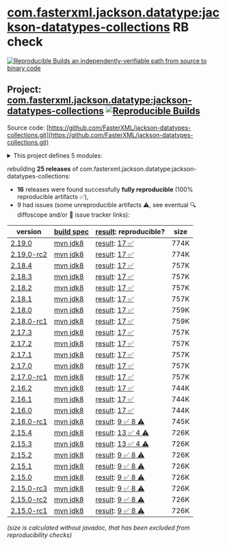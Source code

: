 [com.fasterxml.jackson.datatype:jackson-datatypes-collections](https://central.sonatype.com/artifact/com.fasterxml.jackson.datatype/jackson-datatypes-collections/versions) RB check
=======

[![Reproducible Builds](https://reproducible-builds.org/images/logos/rb.svg) an independently-verifiable path from source to binary code](https://reproducible-builds.org/)

## Project: [com.fasterxml.jackson.datatype:jackson-datatypes-collections](https://central.sonatype.com/artifact/com.fasterxml.jackson.datatype/jackson-datatypes-collections/versions) [![Reproducible Builds](https://img.shields.io/endpoint?url=https://raw.githubusercontent.com/jvm-repo-rebuild/reproducible-central/master/content/com/fasterxml/jackson/datatype/jackson-datatypes-collections/badge.json)](https://github.com/jvm-repo-rebuild/reproducible-central/blob/master/content/com/fasterxml/jackson/datatype/jackson-datatypes-collections/README.md)

Source code: [https://github.com/FasterXML/jackson-datatypes-collections.git](https://github.com/FasterXML/jackson-datatypes-collections.git)

<details><summary>This project defines 5 modules:</summary>

* [com.fasterxml.jackson.datatype:jackson-datatype-eclipse-collections](https://central.sonatype.com/artifact/com.fasterxml.jackson.datatype/jackson-datatype-eclipse-collections/overview)
* [com.fasterxml.jackson.datatype:jackson-datatype-guava](https://central.sonatype.com/artifact/com.fasterxml.jackson.datatype/jackson-datatype-guava/overview)
* [com.fasterxml.jackson.datatype:jackson-datatype-hppc](https://central.sonatype.com/artifact/com.fasterxml.jackson.datatype/jackson-datatype-hppc/overview)
* [com.fasterxml.jackson.datatype:jackson-datatype-pcollections](https://central.sonatype.com/artifact/com.fasterxml.jackson.datatype/jackson-datatype-pcollections/overview)
* [com.fasterxml.jackson.datatype:jackson-datatypes-collections](https://central.sonatype.com/artifact/com.fasterxml.jackson.datatype/jackson-datatypes-collections/overview)
</details>

rebuilding **25 releases** of com.fasterxml.jackson.datatype:jackson-datatypes-collections:
- **16** releases were found successfully **fully reproducible** (100% reproducible artifacts :white_check_mark:),
- 9 had issues (some unreproducible artifacts :warning:, see eventual :mag: diffoscope and/or :memo: issue tracker links):

| version | [build spec](/BUILDSPEC.md) | [result](https://reproducible-builds.org/docs/jvm/): reproducible? | size |
| -- | --------- | ------ | -- |
| [2.19.0](https://central.sonatype.com/artifact/com.fasterxml.jackson.datatype/jackson-datatypes-collections/2.19.0/pom) | [mvn jdk8](jackson-datatypes-collections-2.19.0.buildspec) | [result](jackson-datatypes-collections-2.19.0.buildinfo): [17 :white_check_mark: ](jackson-datatypes-collections-2.19.0.buildcompare) | 774K |
| [2.19.0-rc2](https://central.sonatype.com/artifact/com.fasterxml.jackson.datatype/jackson-datatypes-collections/2.19.0-rc2/pom) | [mvn jdk8](jackson-datatypes-collections-2.19.0-rc2.buildspec) | [result](jackson-datatypes-collections-2.19.0-rc2.buildinfo): [17 :white_check_mark: ](jackson-datatypes-collections-2.19.0-rc2.buildcompare) | 774K |
| [2.18.4](https://central.sonatype.com/artifact/com.fasterxml.jackson.datatype/jackson-datatypes-collections/2.18.4/pom) | [mvn jdk8](jackson-datatypes-collections-2.18.4.buildspec) | [result](jackson-datatypes-collections-2.18.4.buildinfo): [17 :white_check_mark: ](jackson-datatypes-collections-2.18.4.buildcompare) | 757K |
| [2.18.3](https://central.sonatype.com/artifact/com.fasterxml.jackson.datatype/jackson-datatypes-collections/2.18.3/pom) | [mvn jdk8](jackson-datatypes-collections-2.18.3.buildspec) | [result](jackson-datatypes-collections-2.18.3.buildinfo): [17 :white_check_mark: ](jackson-datatypes-collections-2.18.3.buildcompare) | 757K |
| [2.18.2](https://central.sonatype.com/artifact/com.fasterxml.jackson.datatype/jackson-datatypes-collections/2.18.2/pom) | [mvn jdk8](jackson-datatypes-collections-2.18.2.buildspec) | [result](jackson-datatypes-collections-2.18.2.buildinfo): [17 :white_check_mark: ](jackson-datatypes-collections-2.18.2.buildcompare) | 757K |
| [2.18.1](https://central.sonatype.com/artifact/com.fasterxml.jackson.datatype/jackson-datatypes-collections/2.18.1/pom) | [mvn jdk8](jackson-datatypes-collections-2.18.1.buildspec) | [result](jackson-datatypes-collections-2.18.1.buildinfo): [17 :white_check_mark: ](jackson-datatypes-collections-2.18.1.buildcompare) | 757K |
| [2.18.0](https://central.sonatype.com/artifact/com.fasterxml.jackson.datatype/jackson-datatypes-collections/2.18.0/pom) | [mvn jdk8](jackson-datatypes-collections-2.18.0.buildspec) | [result](jackson-datatypes-collections-2.18.0.buildinfo): [17 :white_check_mark: ](jackson-datatypes-collections-2.18.0.buildcompare) | 759K |
| [2.18.0-rc1](https://central.sonatype.com/artifact/com.fasterxml.jackson.datatype/jackson-datatypes-collections/2.18.0-rc1/pom) | [mvn jdk8](jackson-datatypes-collections-2.18.0-rc1.buildspec) | [result](jackson-datatypes-collections-2.18.0-rc1.buildinfo): [17 :white_check_mark: ](jackson-datatypes-collections-2.18.0-rc1.buildcompare) | 759K |
| [2.17.3](https://central.sonatype.com/artifact/com.fasterxml.jackson.datatype/jackson-datatypes-collections/2.17.3/pom) | [mvn jdk8](jackson-datatypes-collections-2.17.3.buildspec) | [result](jackson-datatypes-collections-2.17.3.buildinfo): [17 :white_check_mark: ](jackson-datatypes-collections-2.17.3.buildcompare) | 757K |
| [2.17.2](https://central.sonatype.com/artifact/com.fasterxml.jackson.datatype/jackson-datatypes-collections/2.17.2/pom) | [mvn jdk8](jackson-datatypes-collections-2.17.2.buildspec) | [result](jackson-datatypes-collections-2.17.2.buildinfo): [17 :white_check_mark: ](jackson-datatypes-collections-2.17.2.buildcompare) | 757K |
| [2.17.1](https://central.sonatype.com/artifact/com.fasterxml.jackson.datatype/jackson-datatypes-collections/2.17.1/pom) | [mvn jdk8](jackson-datatypes-collections-2.17.1.buildspec) | [result](jackson-datatypes-collections-2.17.1.buildinfo): [17 :white_check_mark: ](jackson-datatypes-collections-2.17.1.buildcompare) | 757K |
| [2.17.0](https://central.sonatype.com/artifact/com.fasterxml.jackson.datatype/jackson-datatypes-collections/2.17.0/pom) | [mvn jdk8](jackson-datatypes-collections-2.17.0.buildspec) | [result](jackson-datatypes-collections-2.17.0.buildinfo): [17 :white_check_mark: ](jackson-datatypes-collections-2.17.0.buildcompare) | 757K |
| [2.17.0-rc1](https://central.sonatype.com/artifact/com.fasterxml.jackson.datatype/jackson-datatypes-collections/2.17.0-rc1/pom) | [mvn jdk8](jackson-datatypes-collections-2.17.0-rc1.buildspec) | [result](jackson-datatypes-collections-2.17.0-rc1.buildinfo): [17 :white_check_mark: ](jackson-datatypes-collections-2.17.0-rc1.buildcompare) | 757K |
| [2.16.2](https://central.sonatype.com/artifact/com.fasterxml.jackson.datatype/jackson-datatypes-collections/2.16.2/pom) | [mvn jdk8](jackson-datatypes-collections-2.16.2.buildspec) | [result](jackson-datatypes-collections-2.16.2.buildinfo): [17 :white_check_mark: ](jackson-datatypes-collections-2.16.2.buildcompare) | 744K |
| [2.16.1](https://central.sonatype.com/artifact/com.fasterxml.jackson.datatype/jackson-datatypes-collections/2.16.1/pom) | [mvn jdk8](jackson-datatypes-collections-2.16.1.buildspec) | [result](jackson-datatypes-collections-2.16.1.buildinfo): [17 :white_check_mark: ](jackson-datatypes-collections-2.16.1.buildcompare) | 744K |
| [2.16.0](https://central.sonatype.com/artifact/com.fasterxml.jackson.datatype/jackson-datatypes-collections/2.16.0/pom) | [mvn jdk8](jackson-datatypes-collections-2.16.0.buildspec) | [result](jackson-datatypes-collections-2.16.0.buildinfo): [17 :white_check_mark: ](jackson-datatypes-collections-2.16.0.buildcompare) | 744K |
| [2.16.0-rc1](https://central.sonatype.com/artifact/com.fasterxml.jackson.datatype/jackson-datatypes-collections/2.16.0-rc1/pom) | [mvn jdk8](jackson-datatypes-collections-2.16.0-rc1.buildspec) | [result](jackson-datatypes-collections-2.16.0-rc1.buildinfo): [9 :white_check_mark:  8 :warning:](jackson-datatypes-collections-2.16.0-rc1.buildcompare) | 745K |
| [2.15.4](https://central.sonatype.com/artifact/com.fasterxml.jackson.datatype/jackson-datatypes-collections/2.15.4/pom) | [mvn jdk8](jackson-datatypes-collections-2.15.4.buildspec) | [result](jackson-datatypes-collections-2.15.4.buildinfo): [13 :white_check_mark:  4 :warning:](jackson-datatypes-collections-2.15.4.buildcompare) | 726K |
| [2.15.3](https://central.sonatype.com/artifact/com.fasterxml.jackson.datatype/jackson-datatypes-collections/2.15.3/pom) | [mvn jdk8](jackson-datatypes-collections-2.15.3.buildspec) | [result](jackson-datatypes-collections-2.15.3.buildinfo): [13 :white_check_mark:  4 :warning:](jackson-datatypes-collections-2.15.3.buildcompare) | 726K |
| [2.15.2](https://central.sonatype.com/artifact/com.fasterxml.jackson.datatype/jackson-datatypes-collections/2.15.2/pom) | [mvn jdk8](jackson-datatypes-collections-2.15.2.buildspec) | [result](jackson-datatypes-collections-2.15.2.buildinfo): [9 :white_check_mark:  8 :warning:](jackson-datatypes-collections-2.15.2.buildcompare) | 726K |
| [2.15.1](https://central.sonatype.com/artifact/com.fasterxml.jackson.datatype/jackson-datatypes-collections/2.15.1/pom) | [mvn jdk8](jackson-datatypes-collections-2.15.1.buildspec) | [result](jackson-datatypes-collections-2.15.1.buildinfo): [9 :white_check_mark:  8 :warning:](jackson-datatypes-collections-2.15.1.buildcompare) | 726K |
| [2.15.0](https://central.sonatype.com/artifact/com.fasterxml.jackson.datatype/jackson-datatypes-collections/2.15.0/pom) | [mvn jdk8](jackson-datatypes-collections-2.15.0.buildspec) | [result](jackson-datatypes-collections-2.15.0.buildinfo): [9 :white_check_mark:  8 :warning:](jackson-datatypes-collections-2.15.0.buildcompare) | 726K |
| [2.15.0-rc3](https://central.sonatype.com/artifact/com.fasterxml.jackson.datatype/jackson-datatypes-collections/2.15.0-rc3/pom) | [mvn jdk8](jackson-datatypes-collections-2.15.0-rc3.buildspec) | [result](jackson-datatypes-collections-2.15.0-rc3.buildinfo): [9 :white_check_mark:  8 :warning:](jackson-datatypes-collections-2.15.0-rc3.buildcompare) | 726K |
| [2.15.0-rc2](https://central.sonatype.com/artifact/com.fasterxml.jackson.datatype/jackson-datatypes-collections/2.15.0-rc2/pom) | [mvn jdk8](jackson-datatypes-collections-2.15.0-rc2.buildspec) | [result](jackson-datatypes-collections-2.15.0-rc2.buildinfo): [9 :white_check_mark:  8 :warning:](jackson-datatypes-collections-2.15.0-rc2.buildcompare) | 726K |
| [2.15.0-rc1](https://central.sonatype.com/artifact/com.fasterxml.jackson.datatype/jackson-datatypes-collections/2.15.0-rc1/pom) | [mvn jdk8](jackson-datatypes-collections-2.15.0-rc1.buildspec) | [result](jackson-datatypes-collections-2.15.0-rc1.buildinfo): [9 :white_check_mark:  8 :warning:](jackson-datatypes-collections-2.15.0-rc1.buildcompare) | 726K |

<i>(size is calculated without javadoc, that has been excluded from reproducibility checks)</i>
